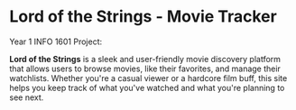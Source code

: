 # Lord of the Strings - Movie Tracker

Year 1 INFO 1601 Project: 

**Lord of the Strings** is a sleek and user-friendly movie discovery platform that allows users to browse movies, like their favorites, and manage their watchlists. 
Whether you're a casual viewer or a hardcore film buff, this site helps you keep track of what you've watched and what you're planning to see next.
